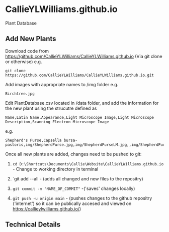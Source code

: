 # CallieYLWilliams.github.io
Plant Database

## Add New Plants

Download code from https://github.com/CallieYLWilliams/CallieYLWilliams.github.io (Via git clone or otherwise) e.g.

	git clone https://github.com/CallieYLWilliams/CallieYLWilliams.github.io.git
	
Add images with appropriate names to /img folder e.g.

	Birchtree.jpg
	
Edit PlantDatabase.csv located in /data folder, and add the information for the new plant using the strucutre defined as

	Name,Latin Name,Appearance,Light Microscope Image,Light Microscope Description,Scanning Electron Microscope Image
	
e.g.

	Shepherd's Purse,Capsella bursa-pastoris,img/ShepherdPurse.jpg,img/ShepherdPurseLM.jpg,,img/ShepherdPurseSEM.jpg
	
Once all new plants are added, changes need to be pushed to git:

1. `cd D:\Shortcuts\Documents\Callie\Website\CallieYLWilliams.github.io` - Change to working directory in terminal
	
2. `git add --all	- (adds all changed and new files to the repositry)
	
3. `git commit -m "NAME_OF_COMMIT"` -('saves' changes locally)
	
4. `git push -u origin main` - (pushes changes to the github repositry ('internet') so it can be publically accesed and viewed on https://callieylwilliams.github.io/)
	
	
## Technical Details


	